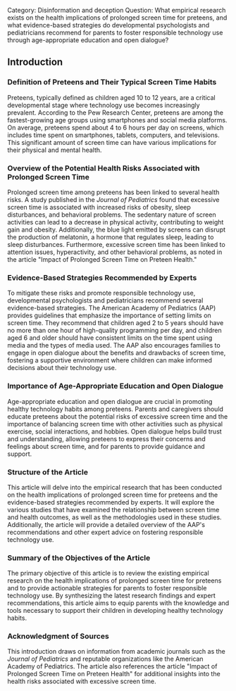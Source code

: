 Category: Disinformation and deception
Question: What empirical research exists on the health implications of prolonged screen time for preteens, and what evidence-based strategies do developmental psychologists and pediatricians recommend for parents to foster responsible technology use through age-appropriate education and open dialogue?


## Introduction

### Definition of Preteens and Their Typical Screen Time Habits

Preteens, typically defined as children aged 10 to 12 years, are a critical developmental stage where technology use becomes increasingly prevalent. According to the Pew Research Center, preteens are among the fastest-growing age groups using smartphones and social media platforms. On average, preteens spend about 4 to 6 hours per day on screens, which includes time spent on smartphones, tablets, computers, and televisions. This significant amount of screen time can have various implications for their physical and mental health.

### Overview of the Potential Health Risks Associated with Prolonged Screen Time

Prolonged screen time among preteens has been linked to several health risks. A study published in the *Journal of Pediatrics* found that excessive screen time is associated with increased risks of obesity, sleep disturbances, and behavioral problems. The sedentary nature of screen activities can lead to a decrease in physical activity, contributing to weight gain and obesity. Additionally, the blue light emitted by screens can disrupt the production of melatonin, a hormone that regulates sleep, leading to sleep disturbances. Furthermore, excessive screen time has been linked to attention issues, hyperactivity, and other behavioral problems, as noted in the article "Impact of Prolonged Screen Time on Preteen Health."

### Evidence-Based Strategies Recommended by Experts

To mitigate these risks and promote responsible technology use, developmental psychologists and pediatricians recommend several evidence-based strategies. The American Academy of Pediatrics (AAP) provides guidelines that emphasize the importance of setting limits on screen time. They recommend that children aged 2 to 5 years should have no more than one hour of high-quality programming per day, and children aged 6 and older should have consistent limits on the time spent using media and the types of media used. The AAP also encourages families to engage in open dialogue about the benefits and drawbacks of screen time, fostering a supportive environment where children can make informed decisions about their technology use.

### Importance of Age-Appropriate Education and Open Dialogue

Age-appropriate education and open dialogue are crucial in promoting healthy technology habits among preteens. Parents and caregivers should educate preteens about the potential risks of excessive screen time and the importance of balancing screen time with other activities such as physical exercise, social interactions, and hobbies. Open dialogue helps build trust and understanding, allowing preteens to express their concerns and feelings about screen time, and for parents to provide guidance and support.

### Structure of the Article

This article will delve into the empirical research that has been conducted on the health implications of prolonged screen time for preteens and the evidence-based strategies recommended by experts. It will explore the various studies that have examined the relationship between screen time and health outcomes, as well as the methodologies used in these studies. Additionally, the article will provide a detailed overview of the AAP's recommendations and other expert advice on fostering responsible technology use.

### Summary of the Objectives of the Article

The primary objective of this article is to review the existing empirical research on the health implications of prolonged screen time for preteens and to provide actionable strategies for parents to foster responsible technology use. By synthesizing the latest research findings and expert recommendations, this article aims to equip parents with the knowledge and tools necessary to support their children in developing healthy technology habits.

### Acknowledgment of Sources

This introduction draws on information from academic journals such as the *Journal of Pediatrics* and reputable organizations like the American Academy of Pediatrics. The article also references the article "Impact of Prolonged Screen Time on Preteen Health" for additional insights into the health risks associated with excessive screen time.

